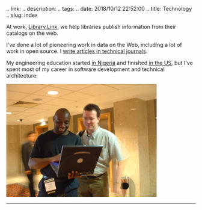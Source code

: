 .. link: 
.. description: 
.. tags: 
.. date: 2018/10/12 22:52:00
.. title: Technology
.. slug: index

At work, [Library.Link](http://Library.Link), we help libraries publish information from their catalogs on the web.

I've done a lot of pioneering work in data on the Web, including a lot of work in open source. I [write articles in technical journals](https://github.com/uogbuji/techwriting).

My engineering education started [in Nigeria](http://www.unn.edu.ng/) and finished [in the US](http://www.msoe.edu), but I've spent most of my career in software development and technical architecture.

![Demo on laptop](/img/tech/laptopdemo.jpg)

<!--
## Technology projects include

<table>
    <tr>
        <td><a href="http://zepheira.com/"><img src="http://purl.org/docs/images/zepheiralogo.png" title="Zepheira" style="height: 80px;"></a></td>
        <td><a href="http://libhub.org/"><img src="/img/libhub-logo.png" title="Libhub" style="height: 80px;"></a></td>
        <td><a href="http://python.org/"><img src="/img/psf.jpg" title="Python Software Foundation" style="height: 80px;"></a></td>
        <td><a href="http://www.w3.org/community/microxml/"><img src="/img/microxml-logo.png" title="MicroXML" style="height: 80px;"></a></td>
        <td><a href="http://akara.info/"><img src="/img/akara.png" title="Akara" style="height: 80px;"></a></td>
    </tr>
</table>

-->


---

<!--         <td><a href=""><img src="" title=""></a></td>
 -->
